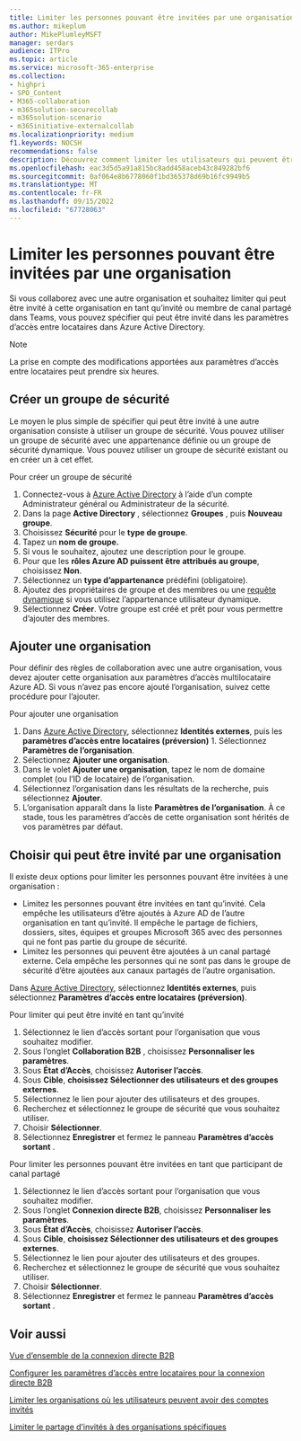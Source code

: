 ```yaml
---
title: Limiter les personnes pouvant être invitées par une organisation
ms.author: mikeplum
author: MikePlumleyMSFT
manager: serdars
audience: ITPro
ms.topic: article
ms.service: microsoft-365-enterprise
ms.collection:
- highpri
- SPO_Content
- M365-collaboration
- m365solution-securecollab
- m365solution-scenario
- m365initiative-externalcollab
ms.localizationpriority: medium
f1.keywords: NOCSH
recommendations: false
description: Découvrez comment limiter les utilisateurs qui peuvent être invités en tant que participant de canal invité ou partagé à une organisation spécifique.
ms.openlocfilehash: eac3d5d5a91a815bc8add458aceb43c849282bf6
ms.sourcegitcommit: 0af064e8b6778060f1bd365378d69b16fc9949b5
ms.translationtype: MT
ms.contentlocale: fr-FR
ms.lasthandoff: 09/15/2022
ms.locfileid: "67728063"
---
```

# <a name="limit-who-can-be-invited-by-an-organization"></a>Limiter les personnes pouvant être invitées par une organisation

Si vous collaborez avec une autre organisation et souhaitez limiter qui peut être invité à cette organisation en tant qu’invité ou membre de canal partagé dans Teams, vous pouvez spécifier qui peut être invité dans les paramètres d’accès entre locataires dans Azure Active Directory.

> [!NOTE]
> La prise en compte des modifications apportées aux paramètres d’accès entre locataires peut prendre six heures.

## <a name="create-a-security-group"></a>Créer un groupe de sécurité

Le moyen le plus simple de spécifier qui peut être invité à une autre organisation consiste à utiliser un groupe de sécurité. Vous pouvez utiliser un groupe de sécurité avec une appartenance définie ou un groupe de sécurité dynamique. Vous pouvez utiliser un groupe de sécurité existant ou en créer un à cet effet.

Pour créer un groupe de sécurité
1. Connectez-vous à [Azure Active Directory](https://aad.portal.azure.com) à l’aide d’un compte Administrateur général ou Administrateur de la sécurité.
1. Dans la page **Active Directory** , sélectionnez **Groupes** , puis **Nouveau groupe**.
1. Choisissez **Sécurité** pour le **type de groupe**.
1. Tapez un **nom de groupe.** 
1. Si vous le souhaitez, ajoutez une description pour le groupe.
1. Pour que les **rôles Azure AD puissent être attribués au groupe**, choisissez **Non**.
1. Sélectionnez un **type d’appartenance** prédéfini (obligatoire).
1. Ajoutez des propriétaires de groupe et des membres ou une [requête dynamique](/azure/active-directory/enterprise-users/groups-dynamic-membership) si vous utilisez l’appartenance utilisateur dynamique.
1. Sélectionnez **Créer**. Votre groupe est créé et prêt pour vous permettre d’ajouter des membres.

## <a name="add-an-organization"></a>Ajouter une organisation

Pour définir des règles de collaboration avec une autre organisation, vous devez ajouter cette organisation aux paramètres d’accès multilocataire Azure AD. Si vous n’avez pas encore ajouté l’organisation, suivez cette procédure pour l’ajouter.

Pour ajouter une organisation
1. Dans [Azure Active Directory](https://aad.portal.azure.com), sélectionnez **Identités externes**, puis les **paramètres d’accès entre locataires (préversion)** 1. Sélectionnez **Paramètres de l’organisation**.
1. Sélectionnez **Ajouter une organisation**.
1. Dans le volet **Ajouter une organisation**, tapez le nom de domaine complet (ou l’ID de locataire) de l’organisation.
1. Sélectionnez l’organisation dans les résultats de la recherche, puis sélectionnez **Ajouter**.
1. L’organisation apparaît dans la liste **Paramètres de l’organisation**. À ce stade, tous les paramètres d’accès de cette organisation sont hérités de vos paramètres par défaut.

## <a name="choose-who-can-be-invited-by-an-organization"></a>Choisir qui peut être invité par une organisation

Il existe deux options pour limiter les personnes pouvant être invitées à une organisation :

- Limitez les personnes pouvant être invitées en tant qu’invité. Cela empêche les utilisateurs d’être ajoutés à Azure AD de l’autre organisation en tant qu’invité. Il empêche le partage de fichiers, dossiers, sites, équipes et groupes Microsoft 365 avec des personnes qui ne font pas partie du groupe de sécurité.
- Limitez les personnes qui peuvent être ajoutées à un canal partagé externe. Cela empêche les personnes qui ne sont pas dans le groupe de sécurité d’être ajoutées aux canaux partagés de l’autre organisation.

Dans [Azure Active Directory](https://aad.portal.azure.com), sélectionnez **Identités externes**, puis sélectionnez **Paramètres d’accès entre locataires (préversion)**.

Pour limiter qui peut être invité en tant qu’invité
1. Sélectionnez le lien d’accès sortant pour l’organisation que vous souhaitez modifier.
1. Sous l’onglet **Collaboration B2B** , choisissez **Personnaliser les paramètres**.
1. Sous **État d’Accès**, choisissez **Autoriser l’accès**.
1. Sous **Cible**, **choisissez Sélectionner des utilisateurs et des groupes externes**.
1. Sélectionnez le lien pour ajouter des utilisateurs et des groupes.
1. Recherchez et sélectionnez le groupe de sécurité que vous souhaitez utiliser.
1. Choisir **Sélectionner**.
1. Sélectionnez **Enregistrer** et fermez le panneau **Paramètres d’accès sortant** .


Pour limiter les personnes pouvant être invitées en tant que participant de canal partagé
1. Sélectionnez le lien d’accès sortant pour l’organisation que vous souhaitez modifier.
1. Sous l’onglet **Connexion directe B2B**, choisissez **Personnaliser les paramètres**.
1. Sous **État d’Accès**, choisissez **Autoriser l’accès**.
1. Sous **Cible**, **choisissez Sélectionner des utilisateurs et des groupes externes**.
1. Sélectionnez le lien pour ajouter des utilisateurs et des groupes.
1. Recherchez et sélectionnez le groupe de sécurité que vous souhaitez utiliser.
1. Choisir **Sélectionner**.
1. Sélectionnez **Enregistrer** et fermez le panneau **Paramètres d’accès sortant** .

## <a name="related-topics"></a>Voir aussi

[Vue d’ensemble de la connexion directe B2B](/azure/active-directory/external-identities/b2b-direct-connect-overview)

[Configurer les paramètres d’accès entre locataires pour la connexion directe B2B](/azure/active-directory/external-identities/cross-tenant-access-settings-b2b-direct-connect)

[Limiter les organisations où les utilisateurs peuvent avoir des comptes invités](limit-organizations-where-users-have-guest-accounts.md)

[Limiter le partage d’invités à des organisations spécifiques](limit-guest-sharing-to-specific-organization.md)
